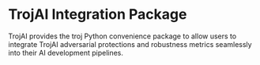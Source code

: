 # TrojAI Integration Package

TrojAI provides the troj Python convenience package to allow users to integrate TrojAI adversarial protections and robustness metrics seamlessly into their AI development pipelines.